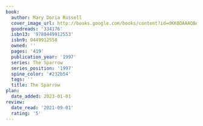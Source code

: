 ```yaml
---
book:
  author: Mary Doria Russell
  cover_image_url: http://books.google.com/books/content?id=dKK0DAAAQBAJ&printsec=frontcover&img=1&zoom=1&edge=curl&source=gbs_api
  goodreads: '334176'
  isbn13: '9780449912553'
  isbn9: 0449912558
  owned: ''
  pages: '419'
  publication_year: '1997'
  series: The Sparrow
  series_position: '1997'
  spine_color: '#232b54'
  tags: ''
  title: The Sparrow
plan:
  date_added: 2023-01-01
review:
  date_read: '2021-09-01'
  rating: '5'
---
```

